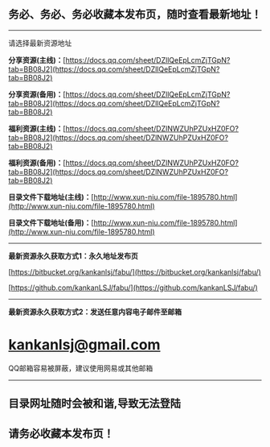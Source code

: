 ## 务必、务必、务必收藏本发布页，随时查看最新地址！

---

请选择最新资源地址

**分享资源(主线)：**[https://docs.qq.com/sheet/DZllQeEpLcmZjTGpN?tab=BB08J2](https://docs.qq.com/sheet/DZllQeEpLcmZjTGpN?tab=BB08J2)

**分享资源(备用)：**[https://docs.qq.com/sheet/DZllQeEpLcmZjTGpN?tab=BB08J2](https://docs.qq.com/sheet/DZllQeEpLcmZjTGpN?tab=BB08J2)

**福利资源(主线)：**[https://docs.qq.com/sheet/DZlNWZUhPZUxHZ0FO?tab=BB08J2](https://docs.qq.com/sheet/DZlNWZUhPZUxHZ0FO?tab=BB08J2)

**福利资源(备用)：**[https://docs.qq.com/sheet/DZlNWZUhPZUxHZ0FO?tab=BB08J2](https://docs.qq.com/sheet/DZlNWZUhPZUxHZ0FO?tab=BB08J2)

**目录文件下载地址(主线)：**[http://www.xun-niu.com/file-1895780.html](http://www.xun-niu.com/file-1895780.html)

**目录文件下载地址(备用)：**[http://www.xun-niu.com/file-1895780.html](http://www.xun-niu.com/file-1895780.html)

---

**最新资源永久获取方式1：永久地址发布页**

[https://bitbucket.org/kankanlsj/fabu/](https://bitbucket.org/kankanlsj/fabu/)

[https://github.com/kankanLSJ/fabu/](https://github.com/kankanLSJ/fabu/)

---

**最新资源永久获取方式2：发送任意内容电子邮件至邮箱**

# kankanlsj@gmail.com

QQ邮箱容易被屏蔽，建议使用网易或其他邮箱

---

## 目录网址随时会被和谐,导致无法登陆
## 请务必收藏本发布页！
